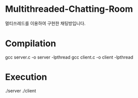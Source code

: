 # Multithreaded-Chatting-Room
멀티쓰레드를 이용하여 구현한 채팅방입니다.

# Compilation
gcc server.c -o server -lpthread
gcc client.c -o client -lpthread

# Execution
./server
./client
